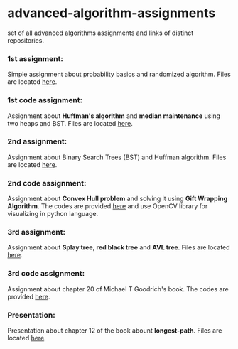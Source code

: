 # advanced-algorithm-assignments
set of all advanced algorithms assignments and links of distinct repositories.
<br/>


### 1st assignment:
Simple assignment about probability basics and randomized algorithm. Files are located [here](https://github.com/ParsaMohammadpour/advanced-algorithm-assignments/tree/main/1st-Assignment).
<br/>

### 1st code assignment:
Assignment about **Huffman's algorithm** and **median maintenance** using two heaps and BST. Files are located [here](https://github.com/ParsaMohammadpour/advanced-algorithm-assignments/tree/main/1st-Code-Assignment).
<br/>

### 2nd assignment:
Assignment about Binary Search Trees (BST) and Huffman algorithm. Files are located [here](https://github.com/ParsaMohammadpour/advanced-algorithm-assignments/tree/main/2nd-Assignment).
<br/>

### 2nd code assignment:
Assignment about **Convex Hull problem** and solving it using **Gift Wrapping Algorithm**. The codes are provided [here](https://github.com/ParsaMohammadpour/advanced-algorithm-assignments/tree/main/2nd-Code-Assignment) and use OpenCV library for visualizing in python language.
<br/>

### 3rd assignment:
Assignment about **Splay tree**, **red black tree** and **AVL tree**. Files are located [here](https://github.com/ParsaMohammadpour/advanced-algorithm-assignments/tree/main/3rd-Assignment).
<br/>

### 3rd code assignment:
Assignment about chapter 20 of Michael T Goodrich's book. The codes are provided [here](https://github.com/ParsaMohammadpour/advanced-algorithm-assignments/tree/main/3rd-Code-Assignment).
<br/>

### Presentation:
Presentation about chapter 12 of the book abount **longest-path**. Files are located [here](https://github.com/ParsaMohammadpour/advanced-algorithm-assignments/tree/main/presentation).
